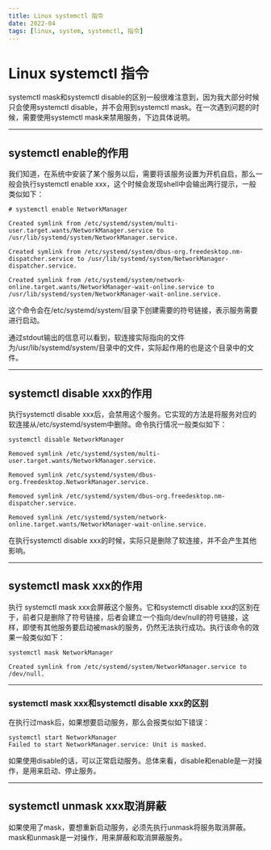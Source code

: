 ```yaml
---
title: Linux systemctl 指令
date: 2022-04
tags: [linux, system, systemctl, 指令]
---
```


# Linux systemctl 指令
systemctl mask和systemctl disable的区别一般很难注意到，因为我大部分时候只会使用systemctl disable，并不会用到systemctl mask。在一次遇到问题的时候，需要使用systemctl mask来禁用服务，下边具体说明。

---
## systemctl enable的作用
我们知道，在系统中安装了某个服务以后，需要将该服务设置为开机自启，那么一般会执行systemctl enable xxx，这个时候会发现shell中会输出两行提示，一般类似如下：

    # systemctl enable NetworkManager 
    
    Created symlink from /etc/systemd/system/multi-user.target.wants/NetworkManager.service to /usr/lib/systemd/system/NetworkManager.service.
    
    Created symlink from /etc/systemd/system/dbus-org.freedesktop.nm-dispatcher.service to /usr/lib/systemd/system/NetworkManager-dispatcher.service.
    
    Created symlink from /etc/systemd/system/network-online.target.wants/NetworkManager-wait-online.service to /usr/lib/systemd/system/NetworkManager-wait-online.service.

这个命令会在/etc/systemd/system/目录下创建需要的符号链接，表示服务需要进行启动。

通过stdout输出的信息可以看到，软连接实际指向的文件为/usr/lib/systemd/system/目录中的文件，实际起作用的也是这个目录中的文件。

---
## systemctl disable xxx的作用
执行systemctl disable xxx后，会禁用这个服务。它实现的方法是将服务对应的软连接从/etc/systemd/system中删除。命令执行情况一般类似如下：
    
    systemctl disable NetworkManager
    
    Removed symlink /etc/systemd/system/multi-user.target.wants/NetworkManager.service.
    
    Removed symlink /etc/systemd/system/dbus-org.freedesktop.NetworkManager.service.
    
    Removed symlink /etc/systemd/system/dbus-org.freedesktop.nm-dispatcher.service.
    
    Removed symlink /etc/systemd/system/network-online.target.wants/NetworkManager-wait-online.service.

在执行systemctl disable xxx的时候，实际只是删除了软连接，并不会产生其他影响。

---
## systemctl mask xxx的作用
执行 systemctl mask xxx会屏蔽这个服务。它和systemctl disable xxx的区别在于，前者只是删除了符号链接，后者会建立一个指向/dev/null的符号链接，这样，即使有其他服务要启动被mask的服务，仍然无法执行成功。执行该命令的效果一般类似如下：

    systemctl mask NetworkManager 
    
    Created symlink from /etc/systemd/system/NetworkManager.service to /dev/null.

---
### systemctl mask xxx和systemctl disable xxx的区别
在执行过mask后，如果想要启动服务，那么会报类似如下错误：

    systemctl start NetworkManager
    Failed to start NetworkManager.service: Unit is masked.

如果使用disable的话，可以正常启动服务。总体来看，disable和enable是一对操作，是用来启动、停止服务。

---
## systemctl unmask xxx取消屏蔽
如果使用了mask，要想重新启动服务，必须先执行unmask将服务取消屏蔽。mask和unmask是一对操作，用来屏蔽和取消屏蔽服务。
